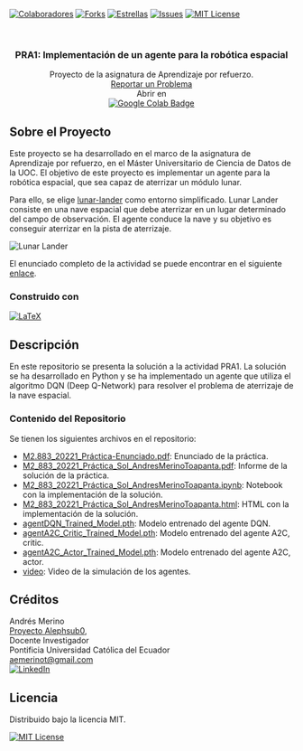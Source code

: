 <!-- PROJECT SHIELDS -->
[![Colaboradores][contributors-shield]][contributors-url]
[![Forks][forks-shield]][forks-url]
[![Estrellas][stars-shield]][stars-url]
[![Issues][issues-shield]][issues-url]
[![MIT License][license-shield]][license-url]

<!-- PROJECT LOGO -->
<br />
<div align="center">

<h3 align="center">PRA1: Implementación de un agente para la robótica espacial</h3>
  <p align="center">
    Proyecto de la asignatura de Aprendizaje por refuerzo.
    <br />
    <a href="https://github.com/alephsub0/TestAssigner/issues">Reportar un Problema</a>
    <br />
    Abrir en 
    <br />
    <a href="https://drive.google.com/file/d/1zggWDbNfR_aEFSOyivg9lJoJ2728dHtT/view?usp=sharing">
    <img src="https://img.shields.io/badge/Google%20Colab-F9AB00?logo=googlecolab&logoColor=fff&style=for-the-badge" alt="Google Colab Badge">
    </a>
  </p>
</div>



## Sobre el Proyecto

Este proyecto se ha desarrollado en el marco de la asignatura de Aprendizaje por refuerzo, en el Máster Universitario de Ciencia de Datos de la UOC. El objetivo de este proyecto es implementar un agente para la robótica espacial, que sea capaz de aterrizar un módulo lunar. 

Para ello, se elige [lunar-lander](https://github.com/openai/gym/blob/master/gym/envs/box2d/lunar_lander.py) como entorno simplificado. Lunar Lander consiste en una nave espacial que debe aterrizar en un lugar determinado del campo de observación. El agente conduce la nave y su objetivo es conseguir aterrizar en la pista de aterrizaje.

![Lunar Lander](videos/agente_DQN.gif)

El enunciado completo de la actividad se puede encontrar en el siguiente [enlace]().

### Construido con

[![LaTeX][LaTeX]][LaTeX-url]


## Descripción

En este repositorio se presenta la solución a la actividad PRA1. La solución se ha desarrollado en Python y se ha implementado un agente que utiliza el algoritmo DQN (Deep Q-Network) para resolver el problema de aterrizaje de la nave espacial.

### Contenido del Repositorio

Se tienen los siguientes archivos en el repositorio:

- [M2.883_20221_Práctica-Enunciado.pdf](M2_883_20221_Práctica-Enunciado.pdf): Enunciado de la práctica.
- [M2_883_20221_Práctica_Sol_AndresMerinoToapanta.pdf](M2_883_20221_Práctica_Sol_AndresMerinoToapanta.pdf): Informe de la solución de la práctica.
- [M2_883_20221_Práctica_Sol_AndresMerinoToapanta.ipynb](M2_883_20221_Práctica_Sol_AndresMerinoToapanta.ipynb): Notebook con la implementación de la solución.
- [M2_883_20221_Práctica_Sol_AndresMerinoToapanta.html](M2_883_20221_Práctica_Sol_AndresMerinoToapanta.html): HTML con la implementación de la solución.
- [agentDQN_Trained_Model.pth](agentDQN_Trained_Model.pth): Modelo entrenado del agente DQN.
- [agentA2C_Critic_Trained_Model.pth](agentA2C_Critic_Trained_Model.pth): Modelo entrenado del agente A2C, critic.
- [agentA2C_Actor_Trained_Model.pth](agentA2C_Actor_Trained_Model.pth): Modelo entrenado del agente A2C, actor.
- [video](video): Video de la simulación de los agentes.
 
 
## Créditos

Andrés Merino\
[Proyecto Alephsub0](https://www.alephsub0.org/about/),\
Docente Investigador\
Pontificia Universidad Católica del Ecuador\
aemerinot@gmail.com\
[![LinkedIn][linkedin-shield]][linkedin-url-aemt]

## Licencia

Distribuido bajo la licencia MIT. 

[![MIT License][license-shield]][license-url]




<!-- MARKDOWN LINKS & IMAGES -->
[contributors-shield]: https://img.shields.io/github/contributors/andres-merino/Aprendizaje-por-refuerzo---lunar-lander.svg?style=for-the-badge
[contributors-url]: https://github.com/andres-merino/Aprendizaje-por-refuerzo---lunar-lander/graphs/contributors
[forks-shield]: https://img.shields.io/github/forks/andres-merino/Aprendizaje-por-refuerzo---lunar-lander.svg?style=for-the-badge
[forks-url]: https://github.com/andres-merino/Aprendizaje-por-refuerzo---lunar-lander/forks
[stars-shield]: https://img.shields.io/github/stars/andres-merino/Aprendizaje-por-refuerzo---lunar-lander?style=for-the-badge
[stars-url]: https://github.com/andres-merino/Aprendizaje-por-refuerzo---lunar-lander/stargazers
[issues-shield]: https://img.shields.io/github/issues/andres-merino/Aprendizaje-por-refuerzo---lunar-lander.svg?style=for-the-badge
[issues-url]: https://github.com/andres-merino/Aprendizaje-por-refuerzo---lunar-lander/issues
[license-shield]: https://img.shields.io/github/license/andres-merino/Aprendizaje-por-refuerzo---lunar-lander.svg?style=for-the-badge
[license-url]: https://es.wikipedia.org/wiki/Licencia_MIT
[linkedin-shield]: https://img.shields.io/badge/linkedin-%230077B5.svg?style=for-the-badge&logo=linkedin&logoColor=white
[linkedin-url-aemt]: https://www.linkedin.com/in/andrés-merino-010a9b12b/
[LaTeX]: https://img.shields.io/badge/LaTeX-008080?logo=latex&logoColor=fff&style=for-the-badge
[LaTeX-url]: https://www.latex-project.org/